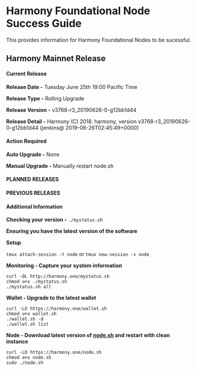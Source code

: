 # Harmony Foundational Node Success Guide
This provides information for Harmony Foundational Nodes to be sucessful.

## Harmony Mainnet Release

#### Current Release

**Release Date -** Tuesday June 25th 19:00 Pacific Time

**Release Type -** Rolling Upgrade

**Release Version -** v3768-r3_20190626-0-g12bb1d44

**Release Detail -** Harmony (C) 2018. harmony, version v3768-r3_20190626-0-g12bb1d44 (jenkins@ 2019-06-26T02:45:49+0000)


#### Action Required
**Auto Upgrade -** None

**Manual Upgrade -**  Manually restart node.sh

#### PLANNED RELEASES


#### PREVIOUS RELEASES

#### Additional Information

**Checking your version -** `./mystatus.sh`

**Ensuring you have the latest version of the software**

**Setup**

`tmux attach-session -t node` or `tmux new-session -s node`

**Monitoring - Capture your system information**
```
curl -OL http://harmony.one/mystatus.sh
chmod u+x ./mystatus.sh
./mystatus.sh all
```

**Wallet - Upgrade to the latest wallet**
```
curl -LO https://harmony.one/wallet.sh
chmod u+x wallet.sh
./wallet.sh -d
./wallet.sh list
```

**Node - Download latest version of [node.sh](https://harmony.one/node.sh) and restart with clean instance**
```
curl -LO https://harmony.one/node.sh
chmod a+x node.sh
sudo ./node.sh
```



